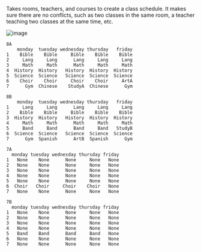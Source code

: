 Takes rooms, teachers, and courses to create a class schedule. It makes sure there are no conflicts, such as two classes in the same room, a teacher teaching two classes at the same time, etc. 

![image](https://github.com/Py-mon/Scheduler/assets/102424561/3e924f19-a2d2-461c-8d80-322dd0d738d1)


```
8A
    monday  tuesday wednesday thursday   friday
1    Bible    Bible     Bible    Bible    Bible
2     Lang     Lang      Lang     Lang     Lang
3     Math     Math      Math     Math     Math
4  History  History   History  History  History
5  Science  Science   Science  Science  Science
6    Choir    Choir     Choir    Choir     ArtA
7      Gym  Chinese    StudyA  Chinese      Gym

8B
    monday  tuesday wednesday thursday   friday
1     Lang     Lang      Lang     Lang     Lang
2    Bible    Bible     Bible    Bible    Bible
3  History  History   History  History  History
4     Math     Math      Math     Math     Math
5     Band     Band      Band     Band   StudyB
6  Science  Science   Science  Science  Science
7      Gym  Spanish      ArtB  Spanish      Gym

7A
  monday tuesday wednesday thursday friday
1   None    None      None     None   None
2   None    None      None     None   None
3   None    None      None     None   None
4   None    None      None     None   None
5   None    None      None     None   None
6  Choir   Choir     Choir    Choir   None
7   None    None      None     None   None

7B
  monday tuesday wednesday thursday friday
1   None    None      None     None   None
2   None    None      None     None   None
3   None    None      None     None   None
4   None    None      None     None   None
5   Band    Band      Band     Band   None
6   None    None      None     None   None
7   None    None      None     None   None

